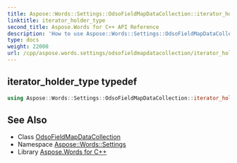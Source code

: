 ```yaml
---
title: Aspose::Words::Settings::OdsoFieldMapDataCollection::iterator_holder_type typedef
linktitle: iterator_holder_type
second_title: Aspose.Words for C++ API Reference
description: 'How to use Aspose::Words::Settings::OdsoFieldMapDataCollection::iterator_holder_type typedef of Aspose::Words::Settings::OdsoFieldMapDataCollection class in C++.'
type: docs
weight: 22000
url: /cpp/aspose.words.settings/odsofieldmapdatacollection/iterator_holder_type/
---
```

## iterator_holder_type typedef




```cpp
using Aspose::Words::Settings::OdsoFieldMapDataCollection::iterator_holder_type =  System::Collections::Generic::List<System::SharedPtr<Aspose::Words::Settings::OdsoFieldMapData> >
```

## See Also

* Class [OdsoFieldMapDataCollection](../)
* Namespace [Aspose::Words::Settings](../../)
* Library [Aspose.Words for C++](../../../)
